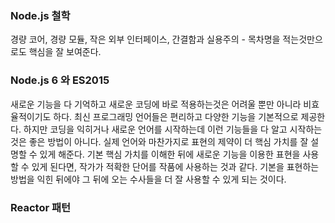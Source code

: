 ### Node.js 철학
경량 코어, 경량 모듈, 작은 외부 인터페이스, 간결함과 실용주의 - 목차명을 적는것만으로도 핵심을 잘 보여준다.

### Node.js 6 와 ES2015
새로운 기능을 다 기억하고 새로운 코딩에 바로 적용하는것은 어려울 뿐만 아니라 비효율적이기도 하다.
최신 프로그래밍 언어들은 편리하고 다양한 기능을 기본적으로 제공한다. 하지만 코딩을 익히거나 새로운 언어를 시작하는데 이런 기능들을 다 알고 시작하는 것은 좋은 방법이 아니다.
실제 언어와 마찬가지로 표현의 제약이 더 핵심 가치를 잘 설명할 수 있게 해준다.
기본 핵심 가치를 이해한 뒤에 새로운 기능을 이용한 표현을 사용할 수 있게 된다면, 작가가 적확한 단어를 작품에 사용하는 것과 같다.
기본을 표현하는 방법을 익힌 뒤에야 그 뒤에 오는 수사들을 더 잘 사용할 수 있게 되는 것이다.

### Reactor 패턴
